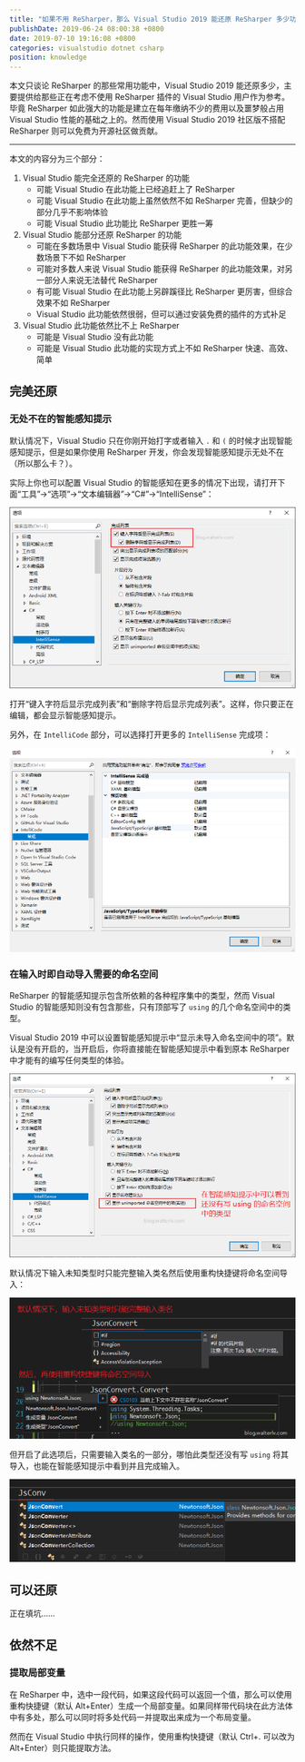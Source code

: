 ```yaml
---
title: "如果不用 ReSharper，那么 Visual Studio 2019 能还原 ReSharper 多少功能呢？"
publishDate: 2019-06-24 08:00:38 +0800
date: 2019-07-10 19:16:08 +0800
categories: visualstudio dotnet csharp
position: knowledge
---
```


本文只谈论 ReSharper 的那些常用功能中，Visual Studio 2019 能还原多少，主要提供给那些正在考虑不使用 ReSharper 插件的 Visual Studio 用户作为参考。毕竟 ReSharper 如此强大的功能是建立在每年缴纳不少的费用以及噩梦般占用 Visual Studio 性能的基础之上的。然而使用 Visual Studio 2019 社区版不搭配 ReSharper 则可以免费为开源社区做贡献。

---

<div id="toc"></div>

本文的内容分为三个部分：

1. Visual Studio 能完全还原的 ReSharper 的功能
    - 可能 Visual Studio 在此功能上已经追赶上了 ReSharper
    - 可能 Visual Studio 在此功能上虽然依然不如 ReSharper 完善，但缺少的部分几乎不影响体验
    - 可能 Visual Studio 此功能比 ReSharper 更胜一筹
1. Visual Studio 能部分还原 ReSharper 的功能
    - 可能在多数场景中 Visual Studio 能获得 ReSharper 的此功能效果，在少数场景下不如 ReSharper
    - 可能对多数人来说 Visual Studio 能获得 ReSharper 的此功能效果，对另一部分人来说无法替代 ReSharper
    - 有可能 Visual Studio 在此功能上另辟蹊径比 ReSharper 更厉害，但综合效果不如 ReSharper
    - Visual Studio 此功能依然很弱，但可以通过安装免费的插件的方式补足
1. Visual Studio 此功能依然比不上 ReSharper
    - 可能是 Visual Studio 没有此功能
    - 可能是 Visual Studio 此功能的实现方式上不如 ReSharper 快速、高效、简单

## 完美还原

### 无处不在的智能感知提示

默认情况下，Visual Studio 只在你刚开始打字或者输入 `.` 和 `(` 的时候才出现智能感知提示，但是如果你使用 ReSharper 开发，你会发现智能感知提示无处不在（所以那么卡？）。

实际上你也可以配置 Visual Studio 的智能感知在更多的情况下出现，请打开下面“工具”->“选项”->“文本编辑器”->“C#”->“IntelliSense”：

![打开更多的智能感知提示时机](/static/posts/2019-06-24-07-56-52.png)

打开“键入字符后显示完成列表”和“删除字符后显示完成列表”。这样，你只要正在编辑，都会显示智能感知提示。

另外，在 `IntelliCode` 部分，可以选择打开更多的 `IntelliSense` 完成项：

![IntelliCode](/static/posts/2019-07-10-19-14-53.png)

### 在输入时即自动导入需要的命名空间

ReSharper 的智能感知提示包含所依赖的各种程序集中的类型，然而 Visual Studio 的智能感知则没有包含那些，只有顶部写了 `using` 的几个命名空间中的类型。

Visual Studio 2019 中可以设置智能感知提示中“显示未导入命名空间中的项”。默认是没有开启的，当开启后，你将直接能在智能感知提示中看到原本 ReSharper 中才能有的编写任何类型的体验。

![智能感知中包含尚未导入的类型](/static/posts/2019-06-23-14-16-33.png)

默认情况下输入未知类型时只能完整输入类名然后使用重构快捷键将命名空间导入：

![只能通过重构导入命名空间](/static/posts/2019-06-23-14-21-06.png)

但开启了此选项后，只需要输入类名的一部分，哪怕此类型还没有写 `using` 将其导入，也能在智能感知提示中看到并且完成输入。

![可以导入命名空间的智能感知提示](/static/posts/2019-06-23-14-22-28.png)

## 可以还原

正在填坑……

## 依然不足

### 提取局部变量

在 ReSharper 中，选中一段代码，如果这段代码可以返回一个值，那么可以使用重构快捷键（默认 Alt+Enter）生成一个局部变量。如果同样带代码块在此方法体中有多处，那么可以同时将多处代码一并提取出来成为一个布局变量。

然而在 Visual Studio 中执行同样的操作，使用重构快捷键（默认 Ctrl+. 可以改为 Alt+Enter）则只能提取方法。
